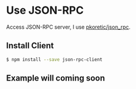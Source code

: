 # Use JSON-RPC
Access JSON-RPC server, I use [pkoretic/json_rpc](https://github.com/pkoretic/json_rpc).

## Install Client
```bash
$ npm install --save json-rpc-client
```

## Example will coming soon
